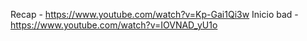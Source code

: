 Recap - https://www.youtube.com/watch?v=Kp-Gai1Qi3w
Inicio bad - https://www.youtube.com/watch?v=IOVNAD_yU1o